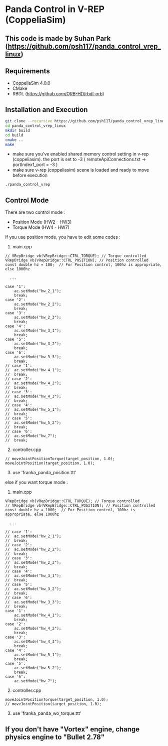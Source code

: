 # Panda Control in V-REP (CoppeliaSim)

## This code is made by Suhan Park (https://github.com/psh117/panda_control_vrep_linux)

## Requirements
- CoppeliaSim 4.0.0
- CMake
- RBDL (https://github.com/ORB-HD/rbdl-orb)

## Installation and Execution
```sh
git clone --recursive https://github.com/psh117/panda_control_vrep_linux
cd panda_control_vrep_linux
mkdir build
cd build
cmake ..
make
```
- make sure you've enabled shared memory control setting in v-rep (coppeliasim). 
the port is set to -3
( remoteApiConnections.txt -> portIndex1_port = -3 )
- make sure v-rep (coppeliasim) scene is loaded and ready to move before execution
```sh
./panda_control_vrep
````

## Control Mode
There are two control mode :
- Position Mode (HW2 - HW3)
- Torque Mode (HW4 - HW7)

If you use position mode, you have to edit some codes : 
1. main.cpp 
```
// VRepBridge vb(VRepBridge::CTRL_TORQUE); // Torque controlled
VRepBridge vb(VRepBridge::CTRL_POSITION); // Position controlled 
const double hz = 100;  // For Position control, 100hz is appropriate, else 1000hz
  
  ...
  
case '1':
	ac.setMode("hw_2_1");
	break;
case '2':
	ac.setMode("hw_2_2");
	break;
case '3':
	ac.setMode("hw_2_3");
	break;
case '4':
	ac.setMode("hw_3_1");
	break;	
case '5':
	ac.setMode("hw_3_2");
	break;		
case '6':
	ac.setMode("hw_3_3");
	break;			
// case '1':
// 	ac.setMode("hw_4_1");
// 	break;
// case '2':
// 	ac.setMode("hw_4_2");
// 	break;
// case '3':
// 	ac.setMode("hw_4_3");
// 	break;
// case '4':
// 	ac.setMode("hw_5_1");
// 	break;
// case '5':
// 	ac.setMode("hw_5_2");
// 	break;
// case '6':
// 	ac.setMode("hw_7");
// 	break;
```
2. controller.cpp
```
// moveJointPositionTorque(target_position, 1.0);
moveJointPosition(target_position, 1.0);
```
3. use 'franka_panda_position.ttt'

else if you want torque mode :
1. main.cpp 
```
VRepBridge vb(VRepBridge::CTRL_TORQUE); // Torque controlled
// VRepBridge vb(VRepBridge::CTRL_POSITION); // Position controlled 
const double hz = 1000;  // For Position control, 100hz is appropriate, else 1000hz
  
  ...
  
// case '1':
// 	ac.setMode("hw_2_1");
// 	break;
// case '2':
// 	ac.setMode("hw_2_2");
// 	break;
// case '3':
// 	ac.setMode("hw_2_3");
// 	break;
// case '4':
// 	ac.setMode("hw_3_1");
// 	break;	
// case '5':
// 	ac.setMode("hw_3_2");
// 	break;		
// case '6':
// 	ac.setMode("hw_3_3");
// 	break;			
case '1':
	ac.setMode("hw_4_1");
	break;
case '2':
	ac.setMode("hw_4_2");
	break;
case '3':
	ac.setMode("hw_4_3");
	break;
case '4':
	ac.setMode("hw_5_1");
	break;
case '5':
	ac.setMode("hw_5_2");
	break;
case '6':
	ac.setMode("hw_7");
```
2. controller.cpp
```
moveJointPositionTorque(target_position, 1.0);
// moveJointPosition(target_position, 1.0);
```
3. use 'franka_panda_wo_torque.ttt'

## If you don't have "Vortex" engine, change physics engine to "Bullet 2.78"
